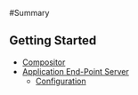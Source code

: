 #Summary

## Getting Started

* [Compositor](compositor.md)
* [Application End-Point Server](application_end-point_server.md)
    * [Configuration](application_end-point_server.md#Configuration)
